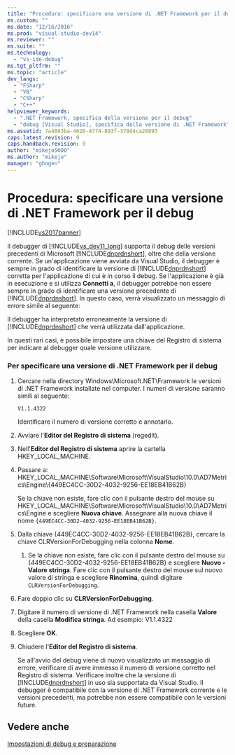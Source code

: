 ```yaml
---
title: "Procedura: specificare una versione di .NET Framework per il debug | Microsoft Docs"
ms.custom: ""
ms.date: "12/16/2016"
ms.prod: "visual-studio-dev14"
ms.reviewer: ""
ms.suite: ""
ms.technology: 
  - "vs-ide-debug"
ms.tgt_pltfrm: ""
ms.topic: "article"
dev_langs: 
  - "FSharp"
  - "VB"
  - "CSharp"
  - "C++"
helpviewer_keywords: 
  - ".NET Framework, specifica della versione per il debug"
  - "debug [Visual Studio], specifica della versione di .NET Framework"
ms.assetid: 7a4893ba-4620-4774-893f-378d4ca28893
caps.latest.revision: 9
caps.handback.revision: 9
author: "mikejo5000"
ms.author: "mikejo"
manager: "ghogen"
---
```

# Procedura: specificare una versione di .NET Framework per il debug
[!INCLUDE[vs2017banner](../code-quality/includes/vs2017banner.md)]

Il debugger di [!INCLUDE[vs_dev11_long](../data-tools/includes/vs_dev11_long_md.md)] supporta il debug delle versioni precedenti di Microsoft [!INCLUDE[dnprdnshort](../code-quality/includes/dnprdnshort_md.md)], oltre che della versione corrente.  Se un'applicazione viene avviata da Visual Studio, il debugger è sempre in grado di identificare la versione di [!INCLUDE[dnprdnshort](../code-quality/includes/dnprdnshort_md.md)] corretta per l'applicazione di cui è in corso il debug.  Se l'applicazione è già in esecuzione e si utilizza **Connetti a**, il debugger potrebbe non essere sempre in grado di identificare una versione precedente di [!INCLUDE[dnprdnshort](../code-quality/includes/dnprdnshort_md.md)].  In questo caso, verrà visualizzato un messaggio di errore simile al seguente:  
  
 Il debugger ha interpretato erroneamente la versione di [!INCLUDE[dnprdnshort](../code-quality/includes/dnprdnshort_md.md)] che verrà utilizzata dall'applicazione.  
  
 In questi rari casi, è possibile impostare una chiave del Registro di sistema per indicare al debugger quale versione utilizzare.  
  
### Per specificare una versione di .NET Framework per il debug  
  
1.  Cercare nella directory Windows\\Microsoft.NET\\Framework le versioni di .NET Framework installate nel computer.  I numeri di versione saranno simili al seguente:  
  
     `V1.1.4322`  
  
     Identificare il numero di versione corretto e annotarlo.  
  
2.  Avviare l'**Editor del Registro di sistema** \(regedit\).  
  
3.  Nell'**Editor del Registro di sistema** aprire la cartella HKEY\_LOCAL\_MACHINE.  
  
4.  Passare a: HKEY\_LOCAL\_MACHINE\\Software\\Microsoft\\VisualStudio\\10.0\\AD7Metrics\\Engine\\{449EC4CC\-30D2\-4032\-9256\-EE18EB41B62B}  
  
     Se la chiave non esiste, fare clic con il pulsante destro del mouse su HKEY\_LOCAL\_MACHINE\\Software\\Microsoft\\VisualStudio\\10.0\\AD7Metrics\\Engine e scegliere **Nuova chiave**.  Assegnare alla nuova chiave il nome `{449EC4CC-30D2-4032-9256-EE18EB41B62B}`.  
  
5.  Dalla chiave {449EC4CC\-30D2\-4032\-9256\-EE18EB41B62B}, cercare la chiave CLRVersionForDebugging nella colonna **Nome**.  
  
    1.  Se la chiave non esiste, fare clic con il pulsante destro del mouse su {449EC4CC\-30D2\-4032\-9256\-EE18EB41B62B} e scegliere **Nuovo \- Valore stringa**.  Fare clic con il pulsante destro del mouse sul nuovo valore di stringa e scegliere **Rinomina**, quindi digitare `CLRVersionForDebugging`.  
  
6.  Fare doppio clic su **CLRVersionForDebugging**.  
  
7.  Digitare il numero di versione di .NET Framework nella casella **Valore** della casella **Modifica stringa**.  Ad esempio: V1.1.4322  
  
8.  Scegliere **OK**.  
  
9. Chiudere l'**Editor del Registro di sistema**.  
  
     Se all'avvio del debug viene di nuovo visualizzato un messaggio di errore, verificare di avere immesso il numero di versione corretto nel Registro di sistema.  Verificare inoltre che la versione di [!INCLUDE[dnprdnshort](../code-quality/includes/dnprdnshort_md.md)] in uso sia supportata da Visual Studio.  Il debugger è compatibile con la versione di .NET Framework corrente e le versioni precedenti, ma potrebbe non essere compatibile con le versioni future.  
  
## Vedere anche  
 [Impostazioni di debug e preparazione](../debugger/debugger-settings-and-preparation.md)